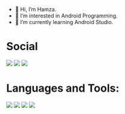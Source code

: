- 👋 Hi, I’m Hamza.
- 👀 I’m interested in Android Programming. 
- 🌱 I’m currently learning Android Studio.
 # Social<br />
<tr>
<td><a style="color: white;text-decoration: none;" href="https://www.linkedin.com/in/hamza-karakaya-684a101b6/" target="_blank" rel="noopener noreferrer" title="Website"> <img src="https://img.icons8.com/fluency/48/000000/linkedin.png"/></img></a></td>
<td><a style="color: white;text-decoration: none;" href="https://www.instagram.com/krkyhmz77/" target="_blank" rel="noopener noreferrer" title="Website"> <img src="https://img.icons8.com/fluency/48/000000/instagram-new.png"/></img></a></td>
<a href="mailto: myName@mail.com" style="color: #3a5a5b;text-decoration: none;"title="Mail atmak için tıklayın"><img src="https://img.icons8.com/fluency/48/000000/mail.png"/></img></a>
</tr>

 # Languages and Tools:<br />
 <td><a style="color: white;text-decoration: none;" href="https://docs.oracle.com/javase/7/docs/technotes/guides/language/index.html" target="_blank" rel="noopener noreferrer" title="Website"> <img src="https://img.icons8.com/color/48/000000/java-coffee-cup-logo.png"/></a></td>
  <td><a style="color: white;text-decoration: none;" href="https://developer.android.com/" target="_blank" rel="noopener noreferrer" title="Website">  <img src="https://img.icons8.com/color/48/000000/android-studio--v2.png"/></a></td>
  <td><a style="color: white;text-decoration: none;" href="https://github.com/karakayahamza" target="_blank" rel="noopener noreferrer" title="Website">  <img src="https://img.icons8.com/ios-filled/50/ffffff/github.png"/></a></td>
  <td><a style="color: white;text-decoration: none;" href="https://kotlinlang.org/" target="_blank" rel="noopener noreferrer" title="Website">  
 <img src="https://pbs.twimg.com/profile_images/1399329694340747271/T5fbWxtN_400x400.png" /></a></td>
